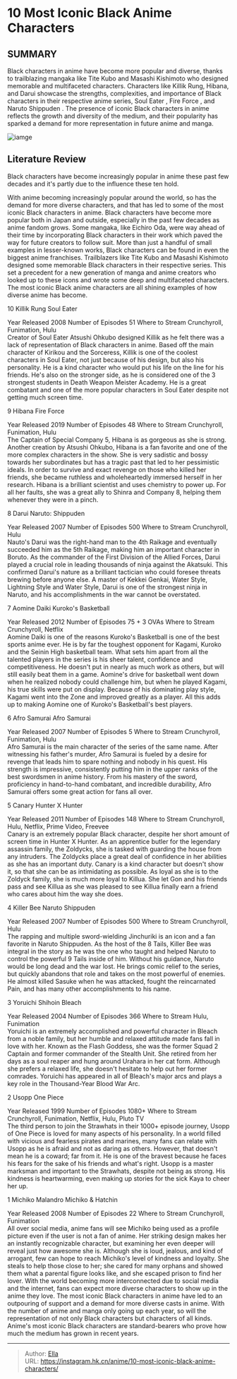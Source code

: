 # 10 Most Iconic Black Anime Characters


## SUMMARY 


 Black characters in anime have become more popular and diverse, thanks to trailblazing mangaka like Tite Kubo and Masashi Kishimoto who designed memorable and multifaceted characters. 
 Characters like Killik Rung, Hibana, and Darui showcase the strengths, complexities, and importance of Black characters in their respective anime series, 
Soul Eater
, 
Fire Force
, and 
Naruto Shippuden
. 
 The presence of iconic Black characters in anime reflects the growth and diversity of the medium, and their popularity has sparked a demand for more representation in future anime and manga. 

![iamge](https://static1.srcdn.com/wordpress/wp-content/uploads/2023/09/best-black-anime-characters.jpg)

## Literature Review

Black characters have become increasingly popular in anime these past few decades and it&#39;s partly due to the influence these ten hold.




With anime becoming increasingly popular around the world, so has the demand for more diverse characters, and that has led to some of the most iconic Black characters in anime. Black characters have become more popular both in Japan and outside, especially in the past few decades as anime fandom grows. Some mangaka, like Eichiro Oda, were way ahead of their time by incorporating Black characters in their work which paved the way for future creators to follow suit.
More than just a handful of small examples in lesser-known works, Black characters can be found in even the biggest anime franchises. Trailblazers like Tite Kubo and Masashi Kishimoto designed some memorable Black characters in their respective series. This set a precedent for a new generation of manga and anime creators who looked up to these icons and wrote some deep and multifaceted characters. The most iconic Black anime characters are all shining examples of how diverse anime has become.









 








 10  Killik Rung 
Soul Eater
        

  Year Released   2008    Number of Episodes   51    Where to Stream   Crunchyroll, Funimation, Hulu    
Creator of Soul Eater Atsushi Ohkubo designed Killik as he felt there was a lack of representation of Black characters in anime. Based off the main character of Kirikou and the Sorceress, Killik is one of the coolest characters in Soul Eater, not just because of his design, but also his personality. He is a kind character who would put his life on the line for his friends. He&#39;s also on the stronger side, as he is considered one of the 3 strongest students in Death Weapon Meister Academy. He is a great combatant and one of the more popular characters in Soul Eater despite not getting much screen time.





 9  Hibana 
Fire Force
        

  Year Released   2019    Number of Episodes   48    Where to Stream   Crunchyroll, Funimation, Hulu    
The Captain of Special Company 5, Hibana is as gorgeous as she is strong. Another creation by Atsushi Ohkubo, Hibana is a fan favorite and one of the more complex characters in the show. She is very sadistic and bossy towards her subordinates but has a tragic past that led to her pessimistic ideals. In order to survive and exact revenge on those who killed her friends, she became ruthless and wholeheartedly immersed herself in her research. Hibana is a brilliant scientist and uses chemistry to power up. For all her faults, she was a great ally to Shinra and Company 8, helping them whenever they were in a pinch.





 8  Darui 
Naruto: Shippuden
        

  Year Released   2007    Number of Episodes   500    Where to Stream   Crunchyroll, Hulu    
Nauto&#39;s Darui was the right-hand man to the 4th Raikage and eventually succeeded him as the 5th Raikage, making him an important character in Boruto. As the commander of the First Division of the Allied Forces, Darui played a crucial role in leading thousands of ninja against the Akatsuki. This confirmed Darui&#39;s nature as a brilliant tactician who could foresee threats brewing before anyone else. A master of Kekkei Genkai, Water Style, Lightning Style and Water Style, Darui is one of the strongest ninja in Naruto, and his accomplishments in the war cannot be overstated.





 7  Aomine Daiki 
Kuroko&#39;s Basketball
        

  Year Released   2012    Number of Episodes   75 &#43; 3 OVAs    Where to Stream   Crunchyroll, Netflix    
Aomine Daiki is one of the reasons Kuroko&#39;s Basketball is one of the best sports anime ever. He is by far the toughest opponent for Kagami, Kuroko and the Seinin High basketball team. What sets him apart from all the talented players in the series is his sheer talent, confidence and competitiveness. He doesn&#39;t put in nearly as much work as others, but will still easily beat them in a game.
Aomine&#39;s drive for basketball went down when he realized nobody could challenge him, but when he played Kagami, his true skills were put on display. Because of his dominating play style, Kagami went into the Zone and improved greatly as a player. All this adds up to making Aomine one of Kuroko&#39;s Basketball&#39;s best players.





 6  Afro Samurai 
Afro Samurai


 







  Year Released   2007    Number of Episodes   5    Where to Stream   Crunchyroll, Funimation, Hulu    
Afro Samurai is the main character of the series of the same name. After witnessing his father&#39;s murder, Afro Samurai is fueled by a desire for revenge that leads him to spare nothing and nobody in his quest. His strength is impressive, consistently putting him in the upper ranks of the best swordsmen in anime history. From his mastery of the sword, proficiency in hand-to-hand combatant, and incredible durability, Afro Samurai offers some great action for fans all over.





 5  Canary 
Hunter X Hunter
        

  Year Released   2011    Number of Episodes   148    Where to Stream   Crunchyroll, Hulu, Netflix, Prime Video, Freevee    
Canary is an extremely popular Black character, despite her short amount of screen time in Hunter X Hunter. As an apprentice butler for the legendary assassin family, the Zoldycks, she is tasked with guarding the house from any intruders. The Zoldycks place a great deal of confidence in her abilities as she has an important duty. Canary is a kind character but doesn&#39;t show it, so that she can be as intimidating as possible. As loyal as she is to the Zoldyck family, she is much more loyal to Killua. She let Gon and his friends pass and see Killua as she was pleased to see Killua finally earn a friend who cares about him the way she does.





 4  Killer Bee 
Naruto Shippuden


 







  Year Released   2007    Number of Episodes   500    Where to Stream   Crunchyroll, Hulu    
The rapping and multiple sword-wielding Jinchuriki is an icon and a fan favorite in Naruto Shippuden. As the host of the 8 Tails, Killer Bee was integral in the story as he was the one who taught and helped Naruto to control the powerful 9 Tails inside of him. Without his guidance, Naruto would be long dead and the war lost. He brings comic relief to the series, but quickly abandons that role and takes on the most powerful of enemies. He almost killed Sasuke when he was attacked, fought the reincarnated Pain, and has many other accomplishments to his name.





 3  Yoruichi Shihoin 
Bleach
        

  Year Released   2004    Number of Episodes   366    Where to Stream   Hulu, Funimation    
Yoruichi is an extremely accomplished and powerful character in Bleach from a noble family, but her humble and relaxed attitude made fans fall in love with her. Known as the Flash Goddess, she was the former Squad 2 Captain and former commander of the Stealth Unit. She retired from her days as a soul reaper and hung around Urahara in her cat form. Although she prefers a relaxed life, she doesn&#39;t hesitate to help out her former comrades. Yoruichi has appeared in all of Bleach&#39;s major arcs and plays a key role in the Thousand-Year Blood War Arc.





 2  Usopp 
One Piece


 







  Year Released   1999    Number of Episodes   1080&#43;    Where to Stream   Crunchyroll, Funimation, Netflix, Hulu, Pluto TV    
The third person to join the Strawhats in their 1000&#43; episode journey, Usopp of One Piece is loved for many aspects of his personality. In a world filled with vicious and fearless pirates and marines, many fans can relate with Usopp as he is afraid and not as daring as others. However, that doesn&#39;t mean he is a coward; far from it. He is one of the bravest because he faces his fears for the sake of his friends and what&#39;s right. Usopp is a master marksman and important to the Strawhats, despite not being as strong. His kindness is heartwarming, even making up stories for the sick Kaya to cheer her up.





 1  Michiko Malandro 
Michiko &amp; Hatchin
        

  Year Released   2008    Number of Episodes   22    Where to Stream   Crunchyroll, Funimation    
All over social media, anime fans will see Michiko being used as a profile picture even if the user is not a fan of anime. Her striking design makes her an instantly recognizable character, but examining her even deeper will reveal just how awesome she is. Although she is loud, jealous, and kind of arrogant, few can hope to reach Michiko&#39;s level of kindness and loyalty. She steals to help those close to her; she cared for many orphans and showed them what a parental figure looks like, and she escaped prison to find her lover.
With the world becoming more interconnected due to social media and the internet, fans can expect more diverse characters to show up in the anime they love. The most iconic Black characters in anime have led to an outpouring of support and a demand for more diverse casts in anime. With the number of anime and manga only going up each year, so will the representation of not only Black characters but characters of all kinds. Anime&#39;s most iconic Black characters are standard-bearers who prove how much the medium has grown in recent years.

---

> Author: [Ella](https://instagram.hk.cn/)  
> URL: https://instagram.hk.cn/anime/10-most-iconic-black-anime-characters/  

